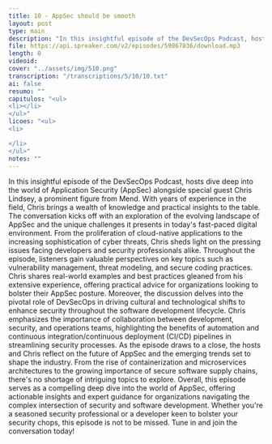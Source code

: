 ```yaml
---
title: 10 - AppSec should be smooth
layout: post
type: main
description: "In this insightful episode of the DevSecOps Podcast, hosts dive deep into the world of Application Security (AppSec) alongside special guest Chris Lindsey, a prominent figure from Mend. With years of experience in the field, Chris brings a wealth of knowledge and practical insights to the table. The conversation kicks off with an exploration of the evolving landscape of AppSec and the unique challenges it presents in today's fast-paced digital environment. From the proliferation of cloud-native applications to the increasing sophistication of cyber threats, Chris sheds light on the pressing issues facing developers and security professionals alike. Throughout the episode, listeners gain valuable perspectives on key topics such as vulnerability management, threat modeling, and secure coding practices. Chris shares real-world examples and best practices gleaned from his extensive experience, offering practical advice for organizations looking to bolster their AppSec posture. Moreover, the discussion delves into the pivotal role of DevSecOps in driving cultural and technological shifts to enhance security throughout the software development lifecycle. Chris emphasizes the importance of collaboration between development, security, and operations teams, highlighting the benefits of automation and continuous integration/continuous deployment (CI/CD) pipelines in streamlining security processes. As the episode draws to a close, the hosts and Chris reflect on the future of AppSec and the emerging trends set to shape the industry. From the rise of containerization and microservices architectures to the growing importance of secure software supply chains, there's no shortage of intriguing topics to explore. Overall, this episode serves as a compelling deep dive into the world of AppSec, offering actionable insights and expert guidance for organizations navigating the complex intersection of security and software development. Whether you're a seasoned security professional or a developer keen to bolster your security chops, this episode is not to be missed. Tune in and join the conversation today!"
file: https://api.spreaker.com/v2/episodes/59867836/download.mp3
length: 0
videoid: 
cover: "../assets/img/510.png"
transcription: "/transcriptions/5/10/10.txt"
ai: false
resumo: ""
capitulos: "<ul>
<li></li>
</ul>"
licoes: "<ul>
<li>

</li>
</ul>"
notes: ""
---
```


In this insightful episode of the DevSecOps Podcast, hosts dive deep into the world of Application Security (AppSec) alongside special guest Chris Lindsey, a prominent figure from Mend. With years of experience in the field, Chris brings a wealth of knowledge and practical insights to the table. The conversation kicks off with an exploration of the evolving landscape of AppSec and the unique challenges it presents in today's fast-paced digital environment. From the proliferation of cloud-native applications to the increasing sophistication of cyber threats, Chris sheds light on the pressing issues facing developers and security professionals alike. Throughout the episode, listeners gain valuable perspectives on key topics such as vulnerability management, threat modeling, and secure coding practices. Chris shares real-world examples and best practices gleaned from his extensive experience, offering practical advice for organizations looking to bolster their AppSec posture. Moreover, the discussion delves into the pivotal role of DevSecOps in driving cultural and technological shifts to enhance security throughout the software development lifecycle. Chris emphasizes the importance of collaboration between development, security, and operations teams, highlighting the benefits of automation and continuous integration/continuous deployment (CI/CD) pipelines in streamlining security processes. As the episode draws to a close, the hosts and Chris reflect on the future of AppSec and the emerging trends set to shape the industry. From the rise of containerization and microservices architectures to the growing importance of secure software supply chains, there's no shortage of intriguing topics to explore. Overall, this episode serves as a compelling deep dive into the world of AppSec, offering actionable insights and expert guidance for organizations navigating the complex intersection of security and software development. Whether you're a seasoned security professional or a developer keen to bolster your security chops, this episode is not to be missed. Tune in and join the conversation today!